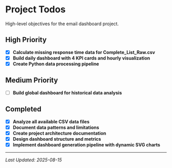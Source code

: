 # Project Todos

High-level objectives for the email dashboard project.

## High Priority

- [x] **Calculate missing response time data for Complete_List_Raw.csv**
- [x] **Build daily dashboard with 4 KPI cards and hourly visualization**
- [x] **Create Python data processing pipeline**

## Medium Priority

- [ ] **Build global dashboard for historical data analysis**

## Completed

- [x] **Analyze all available CSV data files**
- [x] **Document data patterns and limitations**
- [x] **Create project architecture documentation**
- [x] **Design dashboard structure and metrics**
- [x] **Implement dashboard generation pipeline with dynamic SVG charts**

---

*Last Updated: 2025-08-15*
